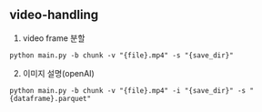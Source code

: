 video-handling
-----

1. video frame 분할
```shell
python main.py -b chunk -v "{file}.mp4" -s "{save_dir}"
```

2. 이미지 설명(openAI)
```shell
python main.py -b chunk -v "{file}.mp4" -i "{save_dir}" -s "{dataframe}.parquet"
```